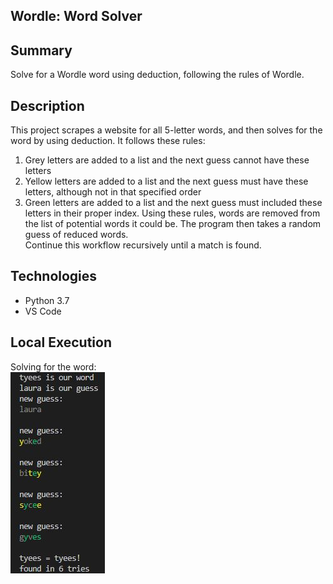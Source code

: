 ## Wordle: Word Solver

## Summary
Solve for a Wordle word using deduction, following the rules of Wordle. 

## Description
This project scrapes a website for all 5-letter words, and then solves for the word by using deduction.
It follows these rules:
1. Grey letters are added to a list and the next guess cannot have these letters
2. Yellow letters are added to a list and the next guess must have these letters, although not in that specified order
3. Green letters are added to a list and the next guess must included these letters in their proper index.
Using these rules, words are removed from the list of potential words it could be. The program then takes a random guess of reduced words.  
Continue this workflow recursively until a match is found.  

## Technologies
- Python 3.7
- VS Code

## Local Execution
Solving for the word: <br>
![Alt Text](py_files/wordle_terminal.JPG?raw=true "load output")

